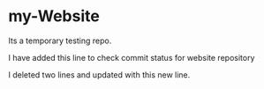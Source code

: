 # my-Website
Its a temporary testing repo.

I have added this line to check commit status for website repository

I deleted two lines and updated with this new line.

